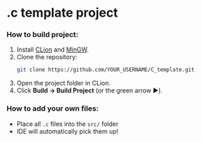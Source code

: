 # .c template project

### How to build project:
1. Install [CLion](https://www.jetbrains.com/clion/) and [MinGW](https://github.com/niXman/mingw-builds-binaries/releases).
2. Clone the repository:
   ```bash
   git clone https://github.com/YOUR_USERNAME/C_template.git
   ```
3. Open the project folder in CLion.
4. Click **Build → Build Project** (or the green arrow ▶️).

### How to add your own files:
- Place all `.c` files into the `src/` folder
- IDE will automatically pick them up!
